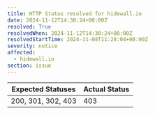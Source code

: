 ```yaml
---
title: HTTP Status resolved for hidewall.io
date: 2024-11-12T14:30:24+00:00Z
resolved: True
resolvedWhen: 2024-11-12T14:30:24+00:00Z
resolvedStartTime: 2024-11-08T11:28:04+00:00Z
severity: notice
affected:
  - hidewall.io
section: issue
---
```


| Expected Statuses | Actual Status  |
|-------------------|----------------|
| 200, 301, 302, 403 | 403 |
